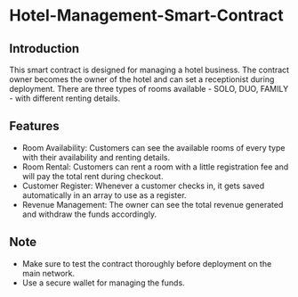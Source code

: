 # Hotel-Management-Smart-Contract

## Introduction

This smart contract is designed for managing a hotel business. The contract owner becomes the owner of the hotel and can set a receptionist during deployment. There are three types of rooms available - SOLO, DUO, FAMILY - with different renting details.

## Features

- Room Availability: Customers can see the available rooms of every type with their availability and renting details.
- Room Rental: Customers can rent a room with a little registration fee and will pay the total rent during checkout.
- Customer Register: Whenever a customer checks in, it gets saved automatically in an array to use as a register.
- Revenue Management: The owner can see the total revenue generated and withdraw the funds accordingly.

## Note

- Make sure to test the contract thoroughly before deployment on the main network.
- Use a secure wallet for managing the funds.
